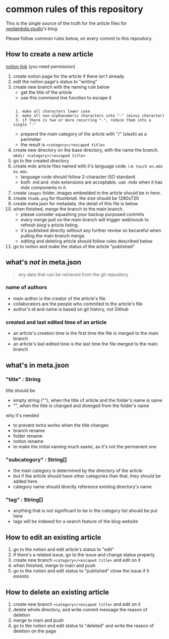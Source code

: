 # common rules of this repository

This is the single source of the truth for the article files for [neolambda.studio](https://neolambda.studio)'s blog. 

Please follow common rules below, on every commit to this repository.

## How to create a new article
[notion link]() (you need permission)
1. create notion page for the article if there isn't already
2. edit the notion page's status to "writing"
3. create new branch with the naming rule below
    - get the title of the article
    - use this command line function to escape it
    ```shell
    ```
        1. make all characters lower case
        2. make all non-alphanumeric characters into "-" (minus character)
        3. if there is two or more recurring "-", reduce them into a single "-"
    - prepend the main category of the article with "/" (slash) as a perimeter
    - the result is `<category>/<escaped title>`
4. create new directory on the base directory, with the name the branch. `mkdir <category>/<escaped title>`
6. go to the created directory
5. create mdx article files named with it's language code. i.e. `touch en.mdx ko.mdx`. 
    - language code should follow 2-character ISO standard.
    - both .md and .mdx extensions are acceptable. use .mdx when it has mdx components in it.
6. create `images` folder. images embedded in the article should be in here.
7. create `thumb.png` for thumbnail. the size should be 1280x720
8. create meta.json for metadata. the detail of this file is below
9. when finished, merge the branch to the main branch. 
    - please consider squashing your backup purposed commits
    - every merge pull on the main branch will trigger webhoook to refresh blog's article listing. 
    - it's published directly without any further review so becareful when pulling the main branch merge. 
    - editing and deleting article should follow rules described below
10. go to notion and make the status of the article "published"

## what's ***not*** in meta.json

> any data that can be retrieved from the git repository

### name of authors
- main author is the creator of the article's file
- collaborators are the people who commited to the article's file
- author's id and name is based on git history, not Github

### created and last edited time of an article
- an article's creation time is the first time the file is merged to the main branch
- an article's last edited time is the last time the file merged to the main branch

## what's in meta.json

### "title" : String

title should be
- empty string (""), when the title of article and the folder's name
is same
- "<the edited title>", when the title is changed and diverged from
the folder's name

why it's needed
- to prevent extra works when the title changes
- branch rename
- folder rename
- notion rename
- to make the initial naming much easier, as it's not the permanent one

### "subcategory" : String[]
- the main category is determined by the directory of the article
- but if the article should have other categories than that, they should be added here.
- category name should directly reference existing directory's name

### "tag" : String[]
- anything that is not significant to be in the category list should be put here
- tags will be indexed for a search feature of the blog website

## How to edit an existing article
1. go to the notion and edit article's status to "edit"
2. if there's a related issue, go to the issue and change status properly
3. create new branch `<category>/<escaped title>` and edit on it
4. when finished, merge to main and push
5. go to the notion and edit status to "published" close the issue if it exisists

## How to delete an existing article
1. create new branch `<category>/<escaped title>` and edit on it
2. delete whole directory, and write commit message the reason of deletion
3. merge to main and push
4. go to the notion and edit status to "deleted" and write the reason of deletion on the page
